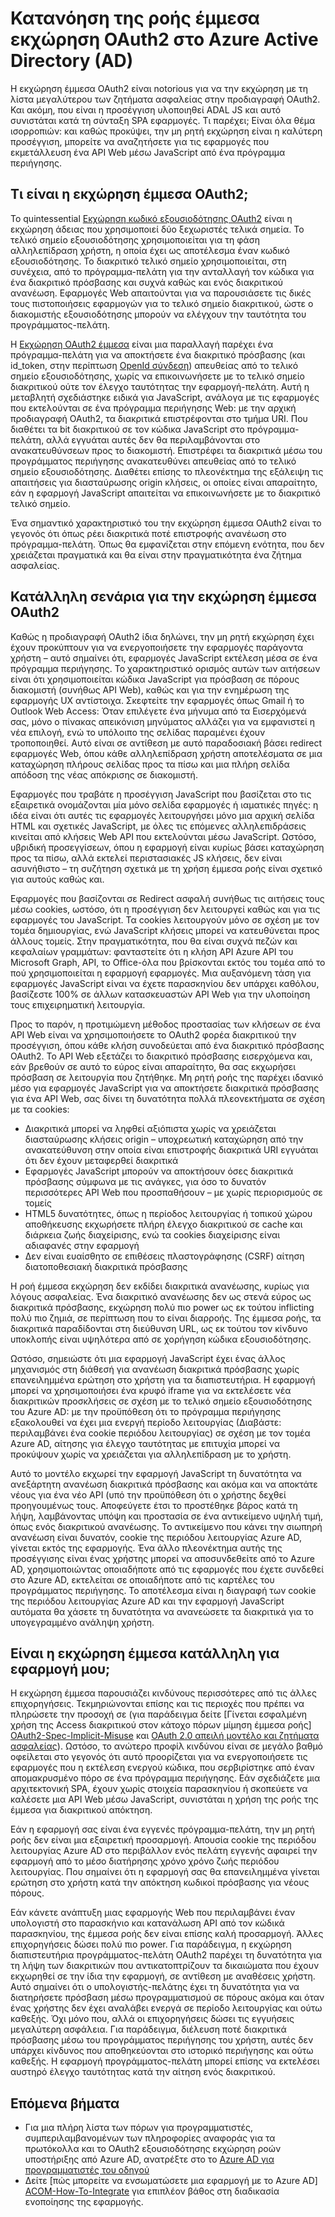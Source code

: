 <properties
   pageTitle="Κατανόηση του έμμεσα OAuth2 εκχώρηση ροής στο Azure Active Directory | Microsoft Azure"
   description="Μάθετε περισσότερα σχετικά με την εφαρμογή Azure Active Directory του από το OAuth2 έμμεσα εκχώρηση ροής, και αν είναι κατάλληλο για την εφαρμογή σας."
   services="active-directory"
   documentationCenter="dev-center-name"
   authors="vibronet"
   manager="mbaldwin"
   editor=""/>

<tags
   ms.service="active-directory"
   ms.devlang="na"
   ms.topic="article"
   ms.tgt_pltfrm="na"
   ms.workload="identity"
   ms.date="08/17/2016"
   ms.author="vittorib;bryanla"/>

# <a name="understanding-the-oauth2-implicit-grant-flow-in-azure-active-directory-ad"></a>Κατανόηση της ροής έμμεσα εκχώρηση OAuth2 στο Azure Active Directory (AD)

Η εκχώρηση έμμεσα OAuth2 είναι notorious για να την εκχώρηση με τη λίστα μεγαλύτερου των ζητήματα ασφαλείας στην προδιαγραφή OAuth2. Και ακόμη, που είναι η προσέγγιση υλοποιηθεί ADAL JS και αυτό συνιστάται κατά τη σύνταξη SPA εφαρμογές. Τι παρέχει; Είναι όλα θέμα ισορροπιών: και καθώς προκύψει, την μη ρητή εκχώρηση είναι η καλύτερη προσέγγιση, μπορείτε να αναζητήσετε για τις εφαρμογές που εκμετάλλευση ένα API Web μέσω JavaScript από ένα πρόγραμμα περιήγησης.

## <a name="what-is-the-oauth2-implicit-grant"></a>Τι είναι η εκχώρηση έμμεσα OAuth2;

Το quintessential [Εκχώρηση κωδικό εξουσιοδότησης OAuth2](https://tools.ietf.org/html/rfc6749#section-1.3.1) είναι η εκχώρηση άδειας που χρησιμοποιεί δύο ξεχωριστές τελικά σημεία. Το τελικό σημείο εξουσιοδότησης χρησιμοποιείται για τη φάση αλληλεπίδραση χρήστη, η οποία έχει ως αποτέλεσμα έναν κωδικό εξουσιοδότησης. Το διακριτικό τελικό σημείο χρησιμοποιείται, στη συνέχεια, από το πρόγραμμα-πελάτη για την ανταλλαγή τον κώδικα για ένα διακριτικό πρόσβασης και συχνά καθώς και ενός διακριτικού ανανέωση. Εφαρμογές Web απαιτούνται για να παρουσιάσετε τις δικές τους πιστοποιήσεις εφαρμογών για το τελικό σημείο διακριτικού, ώστε ο διακομιστής εξουσιοδότησης μπορούν να ελέγχουν την ταυτότητα του προγράμματος-πελάτη.

Η [Εκχώρηση OAuth2 έμμεσα](https://tools.ietf.org/html/rfc6749#section-1.3.2) είναι μια παραλλαγή παρέχει ένα πρόγραμμα-πελάτη για να αποκτήσετε ένα διακριτικό πρόσβασης (και id_token, στην περίπτωση [OpenId σύνδεση](http://openid.net/specs/openid-connect-core-1_0.html)) απευθείας από το τελικό σημείο εξουσιοδότησης, χωρίς να επικοινωνήσετε με το τελικό σημείο διακριτικού ούτε τον έλεγχο ταυτότητας την εφαρμογή-πελάτη. Αυτή η μεταβλητή σχεδιάστηκε ειδικά για JavaScript, ανάλογα με τις εφαρμογές που εκτελούνται σε ένα πρόγραμμα περιήγησης Web: με την αρχική προδιαγραφή OAuth2, τα διακριτικά επιστρέφονται στο τμήμα URI. Που διαθέτει τα bit διακριτικού σε τον κώδικα JavaScript στο πρόγραμμα-πελάτη, αλλά εγγυάται αυτές δεν θα περιλαμβάνονται στο ανακατευθύνσεων προς το διακομιστή. Επιστρέφει τα διακριτικά μέσω του προγράμματος περιήγησης ανακατευθύνει απευθείας από το τελικό σημείο εξουσιοδότησης. Διαθέτει επίσης το πλεονέκτημα της εξάλειψη τις απαιτήσεις για διασταύρωσης origin κλήσεις, οι οποίες είναι απαραίτητο, εάν η εφαρμογή JavaScript απαιτείται να επικοινωνήσετε με το διακριτικό τελικό σημείο.

Ένα σημαντικό χαρακτηριστικό του την εκχώρηση έμμεσα OAuth2 είναι το γεγονός ότι όπως ρέει διακριτικά ποτέ επιστροφής ανανέωση στο πρόγραμμα-πελάτη. Όπως θα εμφανίζεται στην επόμενη ενότητα, που δεν χρειάζεται πραγματικά και θα είναι στην πραγματικότητα ένα ζήτημα ασφαλείας.

## <a name="suitable-scenarios-for-the-oauth2-implicit-grant"></a>Κατάλληλη σενάρια για την εκχώρηση έμμεσα OAuth2

Καθώς η προδιαγραφή OAuth2 ίδια δηλώνει, την μη ρητή εκχώρηση έχει έχουν προκύπτουν για να ενεργοποιήσετε την εφαρμογές παράγοντα χρήστη – αυτό σημαίνει ότι, εφαρμογές JavaScript εκτέλεση μέσα σε ένα πρόγραμμα περιήγησης. Το χαρακτηριστικό ορισμός αυτών των αιτήσεων είναι ότι χρησιμοποιείται κώδικα JavaScript για πρόσβαση σε πόρους διακομιστή (συνήθως API Web), καθώς και για την ενημέρωση της εφαρμογής UX αντίστοιχα. Σκεφτείτε την εφαρμογές όπως Gmail ή το Outlook Web Access: Όταν επιλέγετε ένα μήνυμα από τα Εισερχόμενά σας, μόνο ο πίνακας απεικόνιση μηνύματος αλλάζει για να εμφανιστεί η νέα επιλογή, ενώ το υπόλοιπο της σελίδας παραμένει έχουν τροποποιηθεί. Αυτό είναι σε αντίθεση με αυτό παραδοσιακή βάσει redirect εφαρμογές Web, όπου κάθε αλληλεπίδραση χρήστη αποτελέσματα σε μια καταχώρηση πλήρους σελίδας προς τα πίσω και μια πλήρη σελίδα απόδοση της νέας απόκρισης σε διακομιστή.

Εφαρμογές που τραβάτε η προσέγγιση JavaScript που βασίζεται στο τις εξαιρετικά ονομάζονται μία μόνο σελίδα εφαρμογές ή ιαματικές πηγές: η ιδέα είναι ότι αυτές τις εφαρμογές λειτουργήσει μόνο μια αρχική σελίδα HTML και σχετικές JavaScript, με όλες τις επόμενες αλληλεπιδράσεις κινείται από κλήσεις Web API που εκτελούνται μέσω JavaScript. Ωστόσο, υβριδική προσεγγίσεων, όπου η εφαρμογή είναι κυρίως βάσει καταχώρηση προς τα πίσω, αλλά εκτελεί περιστασιακές JS κλήσεις, δεν είναι ασυνήθιστο – τη συζήτηση σχετικά με τη χρήση έμμεσα ροής είναι σχετικό για αυτούς καθώς και.

Εφαρμογές που βασίζονται σε Redirect ασφαλή συνήθως τις αιτήσεις τους μέσω cookies, ωστόσο, ότι η προσέγγιση δεν λειτουργεί καθώς και για τις εφαρμογές του JavaScript. Τα cookies λειτουργούν μόνο σε σχέση με τον τομέα δημιουργίας, ενώ JavaScript κλήσεις μπορεί να κατευθύνεται προς άλλους τομείς. Στην πραγματικότητα, που θα είναι συχνά πεζών και κεφαλαίων γραμμάτων: φανταστείτε ότι η κλήση API Azure API του Microsoft Graph, API, το Office-όλα που βρίσκονται εκτός του τομέα από το πού χρησιμοποιείται η εφαρμογή εφαρμογές. Μια αυξανόμενη τάση για εφαρμογές JavaScript είναι να έχετε παρασκηνίου δεν υπάρχει καθόλου, βασίζεστε 100% σε άλλων κατασκευαστών API Web για την υλοποίηση τους επιχειρηματική λειτουργία.

Προς το παρόν, η προτιμώμενη μέθοδος προστασίας των κλήσεων σε ένα API Web είναι να χρησιμοποιήσετε το OAuth2 φορέα διακριτικού την προσέγγιση, όπου κάθε κλήση συνοδεύεται από ένα διακριτικό πρόσβασης OAuth2. Το API Web εξετάζει το διακριτικό πρόσβασης εισερχόμενα και, εάν βρεθούν σε αυτό το εύρος είναι απαραίτητο, θα σας εκχωρήσει πρόσβαση σε λειτουργία που ζητήθηκε. Μη ρητή ροής της παρέχει ιδανικό μέσο για εφαρμογές JavaScript για να αποκτήσετε διακριτικά πρόσβασης για ένα API Web, σας δίνει τη δυνατότητα πολλά πλεονεκτήματα σε σχέση με τα cookies:

- Διακριτικά μπορεί να ληφθεί αξιόπιστα χωρίς να χρειάζεται διασταύρωσης κλήσεις origin – υποχρεωτική καταχώρηση από την ανακατεύθυνση στην οποία είναι επιστροφής διακριτικά URI εγγυάται ότι δεν έχουν μεταφερθεί διακριτικά
- Εφαρμογές JavaScript μπορούν να αποκτήσουν όσες διακριτικά πρόσβασης σύμφωνα με τις ανάγκες, για όσο το δυνατόν περισσότερες API Web που προσπαθήσουν – με χωρίς περιορισμούς σε τομείς
- HTML5 δυνατότητες, όπως η περίοδος λειτουργίας ή τοπικού χώρου αποθήκευσης εκχωρήσετε πλήρη έλεγχο διακριτικού σε cache και διάρκεια ζωής διαχείρισης, ενώ τα cookies διαχείρισης είναι αδιαφανές στην εφαρμογή
- Δεν είναι ευαίσθητο σε επιθέσεις πλαστογράφησης (CSRF) αίτηση διατοποθεσιακή διακριτικά πρόσβασης

Η ροή έμμεσα εκχώρηση δεν εκδίδει διακριτικά ανανέωσης, κυρίως για λόγους ασφαλείας. Ένα διακριτικό ανανέωσης δεν ως στενά εύρος ως διακριτικά πρόσβασης, εκχώρηση πολύ πιο power ως εκ τούτου inflicting πολύ πιο ζημιά, σε περίπτωση που το είναι διαρροής. Της έμμεσα ροής, τα διακριτικά παραδίδονται στη διεύθυνση URL, ως εκ τούτου τον κίνδυνο υποκλοπής είναι υψηλότερα από σε χορήγηση κώδικα εξουσιοδότησης.

Ωστόσο, σημειώστε ότι μια εφαρμογή JavaScript έχει ένας άλλος μηχανισμός στη διάθεσή για ανανέωση διακριτικά πρόσβασης χωρίς επανειλημμένα ερώτηση στο χρήστη για τα διαπιστευτήρια. Η εφαρμογή μπορεί να χρησιμοποιήσει ένα κρυφό iframe για να εκτελέσετε νέα διακριτικών προσκλήσεις σε σχέση με το τελικό σημείο εξουσιοδότησης του Azure AD: με την προϋπόθεση ότι το πρόγραμμα περιήγησης εξακολουθεί να έχει μια ενεργή περίοδο λειτουργίας (Διαβάστε: περιλαμβάνει ένα cookie περιόδου λειτουργίας) σε σχέση με τον τομέα Azure AD, αίτησης για έλεγχο ταυτότητας με επιτυχία μπορεί να προκύψουν χωρίς να χρειάζεται για αλληλεπίδραση με το χρήστη. 

Αυτό το μοντέλο εκχωρεί την εφαρμογή JavaScript τη δυνατότητα να ανεξάρτητη ανανέωση διακριτικά πρόσβασης και ακόμα και να αποκτάτε νέους για ένα νέο API (υπό την προϋπόθεση ότι ο χρήστης δεχθεί προηγουμένως τους. Αποφεύγετε έτσι το προστέθηκε βάρος κατά τη λήψη, λαμβάνοντας υπόψη και προστασία σε ένα αντικείμενο υψηλή τιμή, όπως ενός διακριτικού ανανέωσης. Το αντικείμενο που κάνει την σιωπηρή ανανέωση είναι δυνατόν, cookie της περιόδου λειτουργίας Azure AD, γίνεται εκτός της εφαρμογής. Ένα άλλο πλεονέκτημα αυτής της προσέγγισης είναι ένας χρήστης μπορεί να αποσυνδεθείτε από το Azure AD, χρησιμοποιώντας οποιαδήποτε από τις εφαρμογές που έχετε συνδεθεί στο Azure AD, εκτελείται σε οποιαδήποτε από τις καρτέλες του προγράμματος περιήγησης. Το αποτέλεσμα είναι η διαγραφή των cookie της περιόδου λειτουργίας Azure AD και την εφαρμογή JavaScript αυτόματα θα χάσετε τη δυνατότητα να ανανεώσετε τα διακριτικά για το υπογεγραμμένο ανάληψη χρήστη.

## <a name="is-the-implicit-grant-suitable-for-my-app"></a>Είναι η εκχώρηση έμμεσα κατάλληλη για εφαρμογή μου;

Η εκχώρηση έμμεσα παρουσιάζει κινδύνους περισσότερες από τις άλλες επιχορηγήσεις. Τεκμηριώνονται επίσης και τις περιοχές που πρέπει να πληρώσετε την προσοχή σε (για παράδειγμα δείτε [Γίνεται εσφαλμένη χρήση της Access διακριτικού στον κάτοχο πόρων μίμηση έμμεσα ροής] [ OAuth2-Spec-Implicit-Misuse] και [OAuth 2.0 απειλή μοντέλο και ζητήματα ασφαλείας][OAuth2-Threat-Model-And-Security-Implications]). Ωστόσο, το ανώτερο προφίλ κινδύνου είναι σε μεγάλο βαθμό οφείλεται στο γεγονός ότι αυτό προορίζεται για να ενεργοποιήσετε τις εφαρμογές που η εκτέλεση ενεργού κώδικα, που σερβιρίστηκε από έναν απομακρυσμένο πόρο σε ένα πρόγραμμα περιήγησης. Εάν σχεδιάζετε μια αρχιτεκτονική SPA, έχουν χωρίς στοιχεία παρασκηνίου ή σκοπεύετε να καλέσετε μια API Web μέσω JavaScript, συνιστάται η χρήση της ροής της έμμεσα για διακριτικού απόκτηση.

Εάν η εφαρμογή σας είναι ένα εγγενές πρόγραμμα-πελάτη, την μη ρητή ροής δεν είναι μια εξαιρετική προσαρμογή. Απουσία cookie της περιόδου λειτουργίας Azure AD στο περιβάλλον ενός πελάτη εγγενής αφαιρεί την εφαρμογή από το μέσο διατήρησης χρόνο χρόνο ζωής περιόδου λειτουργίας. Που σημαίνει ότι η εφαρμογή σας θα επανειλημμένα γίνεται ερώτηση στο χρήστη κατά την απόκτηση κωδικοί πρόσβασης για νέους πόρους.

Εάν κάνετε ανάπτυξη μιας εφαρμογής Web που περιλαμβάνει έναν υπολογιστή στο παρασκήνιο και κατανάλωση API από τον κώδικά παρασκηνίου, της έμμεσα ροής δεν είναι επίσης καλή προσαρμογή. Άλλες επιχορηγήσεις δώσει πολύ πιο power. Για παράδειγμα, η εκχώρηση διαπιστευτήρια προγράμματος-πελάτη OAuth2 παρέχει τη δυνατότητα για τη λήψη των διακριτικών που αντικατοπτρίζουν τα δικαιώματα που έχουν εκχωρηθεί σε την ίδια την εφαρμογή, σε αντίθεση με αναθέσεις χρήστη. Αυτό σημαίνει ότι ο υπολογιστής-πελάτης έχει τη δυνατότητα για να διατηρήσετε πρόσβαση μέσω προγραμματισμού σε πόρους ακόμα και όταν ένας χρήστης δεν έχει αναλάβει ενεργά σε περίοδο λειτουργίας και ούτω καθεξής. Όχι μόνο που, αλλά οι επιχορηγήσεις δώσει τις εγγυήσεις μεγαλύτερη ασφάλεια. Για παράδειγμα, διέλευση ποτέ διακριτικά πρόσβασης μέσω του προγράμματος περιήγησης του χρήστη, αυτές δεν υπάρχει κίνδυνος που αποθηκεύονται στο ιστορικό περιήγησης και ούτω καθεξής. Η εφαρμογή προγράμματος-πελάτη μπορεί επίσης να εκτελέσει αυστηρό έλεγχο ταυτότητας κατά την αίτηση ενός διακριτικού.

## <a name="next-steps"></a>Επόμενα βήματα

- Για μια πλήρη λίστα των πόρων για προγραμματιστές, συμπεριλαμβανομένων των πληροφορίες αναφοράς για τα πρωτόκολλα και το OAuth2 εξουσιοδότησης εκχώρηση ροών υποστήριξης από Azure AD, ανατρέξτε στο το [Azure AD για προγραμματιστές του οδηγού][AAD-Developers-Guide]
- Δείτε [πώς μπορείτε να ενσωματώσετε μια εφαρμογή με το Azure AD]  [ ACOM-How-To-Integrate] για επιπλέον βάθος στη διαδικασία ενοποίησης της εφαρμογής.

<!--Image references-->

<!--Reference style links in use-->
[AAD-Developers-Guide]: active-directory-developers-guide.md
[ACOM-How-And-Why-Apps-Added-To-AAD]: active-directory-how-applications-are-added.md
[ACOM-How-To-Integrate]: active-directory-how-to-integrate.md
[OAuth2-Spec-Implicit-Misuse]: https://tools.ietf.org/html/rfc6749#section-10.16 
[OAuth2-Threat-Model-And-Security-Implications]: https://tools.ietf.org/html/rfc6819

